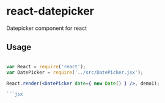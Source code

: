 react-datepicker
================
Datepicker component for react

## Usage 
```jsx

var React = require('react');
var DatePicker = require('../src/DatePicker.jsx');

React.render(<DatePicker date={ new Date() } />, demo1);

```jsx

